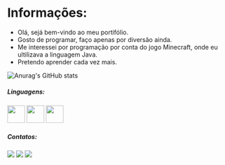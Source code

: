  # Informações:
 
 - Olá, sejá bem-vindo ao meu portifólio. 
 - Gosto de programar, faço apenas por diversão ainda.
 - Me interessei por programação por conta do jogo Minecraft, onde eu ultilizava a linguagem Java. 
 - Pretendo aprender cada vez mais.
 
 
 
 ![Anurag's GitHub stats](https://github-readme-stats.vercel.app/api?username=dinnaky&show_icons=true&theme=radical)



##### Linguagens:

<img src="https://cdn.jsdelivr.net/gh/devicons/devicon/icons/java/java-original.svg" width="40" height="40"/> <img src="https://cdn.jsdelivr.net/gh/devicons/devicon/icons/csharp/csharp-original.svg" width="40" height="40"/> <img src="https://cdn.jsdelivr.net/gh/devicons/devicon/icons/javascript/javascript-original.svg" width="40" height="40"/>

##### Contatos:

<div>
<a href="https://instagram.com/oarthurvitor" target="_blank"><img src="https://img.shields.io/badge/-Instagram-%23E4405F?style=for-the-badge&logo=instagram&logoColor=white" target="_blank"></a>
<a href = "mailto:arhturvitorsilvio@gmail.com"><img src="https://img.shields.io/badge/Gmail-D14836?style=for-the-badge&logo=gmail&logoColor=white" target="_blank"></a>
<a href="https://www.linkedin.com/in/arthur-vitor-silvio-356084245/" target="_blank"><img src="https://img.shields.io/badge/-LinkedIn-%230077B5?style=for-the-badge&logo=linkedin&logoColor=white" target="_blank"></a>   
</div> 



